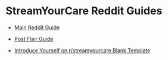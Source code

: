 # StreamYourCare Reddit Guides

* [Main Reddit Guide](REDDIT1.md)

* [Post Flair Guide](FLAIR.md)

* [Introduce Yourself on r/streamyourcare Blank Template](INTRO2.md)